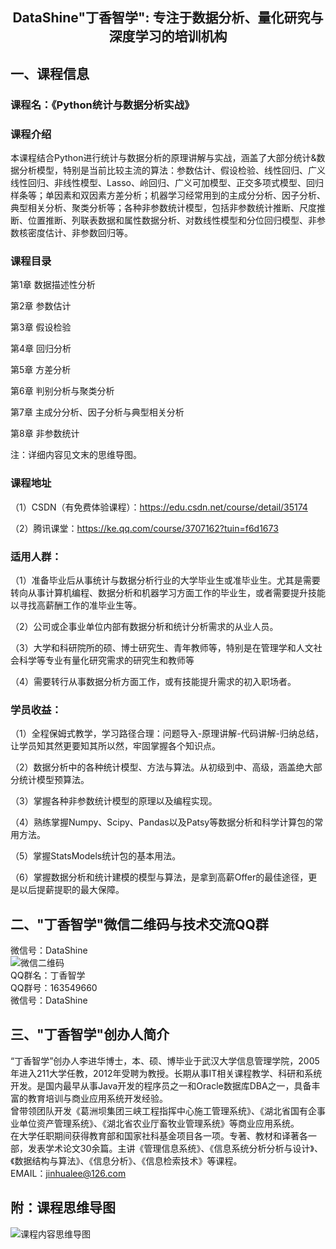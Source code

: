 ## <p align='center'>DataShine"丁香智学": 专注于数据分析、量化研究与深度学习的培训机构<br> </p>
## 一、课程信息<br>
### 课程名：《Python统计与数据分析实战》<br>

### 课程介绍
本课程结合Python进行统计与数据分析的原理讲解与实战，涵盖了大部分统计&数据分析模型，特别是当前比较主流的算法：参数估计、假设检验、线性回归、广义线性回归、非线性模型、Lasso、岭回归、广义可加模型、正交多项式模型、回归样条等；单因素和双因素方差分析；机器学习经常用到的主成分分析、因子分析、典型相关分析、聚类分析等；各种非参数统计模型，包括非参数统计推断、尺度推断、位置推断、列联表数据和属性数据分析、对数线性模型和分位回归模型、非参数核密度估计、非参数回归等。


### 课程目录

第1章 数据描述性分析

第2章 参数估计

第3章 假设检验

第4章 回归分析

第5章 方差分析

第6章 判别分析与聚类分析

第7章 主成分分析、因子分析与典型相关分析

第8章 非参数统计<br>

注：详细内容见文末的思维导图。

### 课程地址<br>
（1）CSDN（有免费体验课程）：https://edu.csdn.net/course/detail/35174 <br>

（2）腾讯课堂：https://ke.qq.com/course/3707162?tuin=f6d1673 <br>


###   适用人群：<br>
（1）准备毕业后从事统计与数据分析行业的大学毕业生或准毕业生。尤其是需要转向从事计算机编程、数据分析和机器学习方面工作的毕业生，或者需要提升技能以寻找高薪酬工作的准毕业生等。<br>

（2）公司或企事业单位内部有数据分析和统计分析需求的从业人员。<br>

（3）大学和科研院所的硕、博士研究生、青年教师等，特别是在管理学和人文社会科学等专业有量化研究需求的研究生和教师等<br>

（4）需要转行从事数据分析方面工作，或有技能提升需求的初入职场者。<br>

### 学员收益：<br>
（1）全程保姆式教学，学习路径合理：问题导入-原理讲解-代码讲解-归纳总结，让学员知其然更要知其所以然，牢固掌握各个知识点。<br>

（2）数据分析中的各种统计模型、方法与算法。从初级到中、高级，涵盖绝大部分统计模型预算法。<br>

（3）掌握各种非参数统计模型的原理以及编程实现。<br>

（4）熟练掌握Numpy、Scipy、Pandas以及Patsy等数据分析和科学计算包的常用方法。<br>

（5）掌握StatsModels统计包的基本用法。<br>

（6）掌握数据分析和统计建模的模型与算法，是拿到高薪Offer的最佳途径，更是以后提薪提职的最大保障。<br>

## 二、"丁香智学"微信二维码与技术交流QQ群<br>
微信号：DataShine <br>
<img src='https://github.com/jinhualee/datashine/blob/master/Datashine.jpg' alt='微信二维码'/>
<br>
QQ群名：丁香智学 <br>
QQ群号：163549660<br>
微信号：DataShine

## 三、"丁香智学"创办人简介<br>
“丁香智学”创办人李进华博士，本、硕、博毕业于武汉大学信息管理学院，2005年进入211大学任教，2012年受聘为教授。长期从事IT相关课程教学、科研和系统开发。是国内最早从事Java开发的程序员之一和Oracle数据库DBA之一，具备丰富的教育培训与商业应用系统开发经验。<br>
曾带领团队开发《葛洲坝集团三峡工程指挥中心施工管理系统》、《湖北省国有企事业单位资产管理系统》、《湖北省农业厅畜牧业管理系统》等商业应用系统。<br>
在大学任职期间获得教育部和国家社科基金项目各一项。专著、教材和译著各一部，发表学术论文30余篇。主讲《管理信息系统》、《信息系统分析分析与设计》、《数据结构与算法》、《信息分析》、《信息检索技术》等课程。<br>
EMAIL：jinhualee@126.com <br>



## 附：课程思维导图
<img src='https://github.com/jinhualee/datashine/blob/master/content.jpg'  alt='课程内容思维导图'/>
